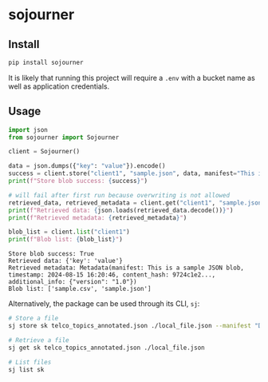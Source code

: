 # sojourner


<!-- WARNING: THIS FILE WAS AUTOGENERATED! DO NOT EDIT! -->

## Install

``` sh
pip install sojourner
```

It is likely that running this project will require a `.env` with a
bucket name as well as application credentials.

## Usage

``` python
import json
from sojourner import Sojourner

client = Sojourner()

data = json.dumps({"key": "value"}).encode()
success = client.store("client1", "sample.json", data, manifest="This is a sample JSON blob", version="1.0")
print(f"Store blob success: {success}")

# will fail after first run because overwriting is not allowed
retrieved_data, retrieved_metadata = client.get("client1", "sample.json")
print(f"Retrieved data: {json.loads(retrieved_data.decode())}")
print(f"Retrieved metadata: {retrieved_metadata}")

blob_list = client.list("client1")
print(f"Blob list: {blob_list}")
```

    Store blob success: True
    Retrieved data: {'key': 'value'}
    Retrieved metadata: Metadata(manifest: This is a sample JSON blob, timestamp: 2024-08-15 16:20:46, content_hash: 9724c1e2..., additional_info: {"version": "1.0"})
    Blob list: ['sample.csv', 'sample.json']

Alternatively, the package can be used through its CLI, `sj`:

``` bash
# Store a file
sj store sk telco_topics_annotated.json ./local_file.json --manifest "Data containing all summaries, topics, with ground truth scores from SK labelers."

# Retrieve a file
sj get sk telco_topics_annotated.json ./local_file.json

# List files
sj list sk
```
